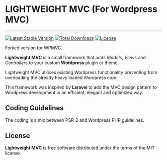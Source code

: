 # LIGHTWEIGHT MVC (For Wordpress MVC)
--------------------------------

[![Latest Stable Version](https://poser.pugx.org/10quality/wpmvc-mvc/v/stable)](https://packagist.org/packages/10quality/wpmvc-mvc)
[![Total Downloads](https://poser.pugx.org/10quality/wpmvc-mvc/downloads)](https://packagist.org/packages/10quality/wpmvc-mvc)
[![License](https://poser.pugx.org/10quality/wpmvc-mvc/license)](https://packagist.org/packages/10quality/wpmvc-mvc)

Forked version for WPMVC.

**Lightweight MVC** is a small framework that adds *Models*, *Views* and *Controllers* to your custom **Wordpress** plugin or theme.

Lightweight MVC utilices existing Wordpress functionality preventing from overloading the already heavy loaded Wordpress core.

This framework was inspired by **Laravel** to add the MVC design pattern to Wordpress development in an efficient, elegant and optimized way.

## Coding Guidelines

The coding is a mix between PSR-2 and Wordpress PHP guidelines.

## License

**Lightweight MVC** is free software distributed under the terms of the MIT license.